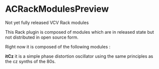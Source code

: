 # ACRackModulesPreview
Not yet fully released VCV Rack modules

This Rack plugin is composed of modules which are in released state but not distributed in open source form.

Right now it is composed of the following modules :

**itCz**
it is a simple phase distortion oscillator using the same principles as the cz synths of the 80s.

